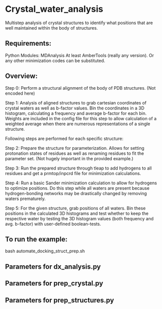 # Crystal_water_analysis
Multistep analysis of crystal structures to identify what positions that are well maintained within the body of structures.

## Requirements:
Python Modules: MDAnalysis
At least AmberTools (really any version). Or any other minimization codes can be substituted.  

## Overview: 
Step 0: Perform a structural alignment of the body of PDB structures. (Not encoded here)

Step 1: Analysis of aligned structures to grab cartesian coordinates of crystal waters as well as b-factor values. Bin the coordinates in a 3D histogram, calculating a frequency and average b-factor for each bin. Weights are included in the config file for this step to allow calculation of a weighted average when there are numerous representations of a single structure.

Following steps are performed for each specific structure:

Step 2: Prepare the structure for parameterization. Allows for setting protonation states of residues as well as renaming residues to fit the parameter set. (Not hugely important in the provided example.) 

Step 3: Run the prepared structure through tleap to add hydrogens to all residues and get a prmtop/inpcrd file for minimization calculations. 

Step 4: Run a basic Sander minimization calculation to allow for hydrogens to optimize positions. Do this step while all waters are present because hydrogen-bonding networks may be drastically changed by removing waters prematurely. 

Step 5: For the given structure, grab positions of all waters. Bin these positions in the calculated 3D histograms and test whether to keep the respective water by testing the 3D histogram values (both frequency and avg. b-factor) with user-defined boolean-tests. 

## To run the example: 
bash automate_docking_struct_prep.sh

## Parameters for dx_analysis.py 

## Parameters for prep_crystal.py 

## Parameters for prep_structures.py 



